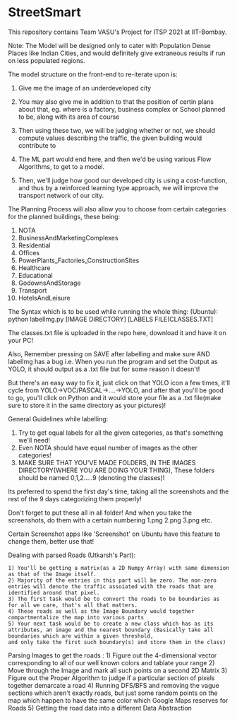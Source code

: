 # StreetSmart
This repository contains Team VASU's Project for ITSP 2021 at IIT-Bombay.

Note: The Model will be designed only to cater with Population Dense Places like Indian Cities,
and would definitely give extraneous results if run on less populated regions.


The model structure on the front-end to re-iterate upon is:

1) Give me the image of an underdeveloped city
2) You may also give me in addition to that the position of certin plans about that, eg. where is a factory, business complex or School planned to be, along with its area of course
3) Then using these two, we will be judging whether or not, we should compute values describing the traffic, the given building would contribute to
4) The ML part would end here, and then we'd be using various Flow Algorithms, to get to a model.

5) Then, we'll judge how good our developed city is using a cost-function, and thus by a reinforced learning type approach, we will improve the transport network of our city.

The Planning Process will also allow you to choose from certain categories for the planned buildings, these being:

1) NOTA
2) BusinessAndMarketingComplexes
3) Residential
4) Offices
5) PowerPlants_Factories_ConstructionSites
6) Healthcare
7) Educational
8) GodownsAndStorage
9) Transport
10) HotelsAndLeisure


The Syntax which is to be used while running the whole thing: (Ubuntu): python labelImg.py [IMAGE DIRECTORY] [LABELS FILE(CLASSES.TXT]

The classes.txt file is uploaded in the repo here, download it and have it on your PC!

Also, Remember pressing on SAVE after labelling and make sure AND labelImg has a bug i.e. When you run the program and set the Output as YOLO, it should output as a .txt
file but for some reason it doesn't!

But there's an easy way to fix it, just click on that YOLO icon a few times, it'll cycle from YOLO->VOC/PASCAL->....->YOLO, and after that you'll be good to go, you'll click on Python 
and it would store your file as a .txt file(make sure to store it in the same directory as your pictures)! 

General Guidelines while labelling:

1) Try to get equal labels for all the given categories, as that's something we'll need!
2) Even NOTA should have equal number of images as the other categories!
3) MAKE SURE THAT YOU'VE MADE FOLDERS, IN THE IMAGES DIRECTORY(WHERE YOU ARE DOING YOUR THING), These folders should be named 0,1,2.....9 (denoting the classes)!



Its preferred to spend the first day's time, taking all the screenshots and the rest of the 9 days categorizing them properly!

Don't forget to put these all in all folder!
And when you take the screenshots, do them with a certain numbering 
1.png
2.png
3.png
etc.

Certain Screenshot apps like 'Screenshot' on Ubuntu have this feature to change them, better use that!


Dealing with parsed Roads (Utkarsh's Part):

	1) You'll be getting a matrix(as a 2D Numpy Array) with same dimension as that of the Image itself.
	2) Majority of the entries in this part will be zero. The non-zero entries will denote the traffic assoiated with the roads that are identified around that pixel.
	3) The first task would be to convert the roads to be boundaries as for all we care, that's all that matters.
	4) These roads as well as the Image Boundary would together compartmentalize the map into various parts
	5) Your next task would be to create a new class which has as its attributes, an image and the nearest boundary (Basically take all boundaries which are within a given threshold,
	and only take the first such boundary(s) and store them in the class)



Parsing Images to get the roads :
	1) Figure out the 4-dimensional vector corresponding to all of our well known colors and tablate your range
	2) Move through the Image and mark all such points on a second 2D Matrix
	3) Figure out the Proper Algorithm to judge if a particular section of pixels together demarcate a road 
	4) Running DFS/BFS and removing the vague sections which aren't exactly roads, but just some random points on the map which happen to have the same color which Google Maps 
	reserves for Roads
	5) Getting the road data into a different Data Abstraction 

